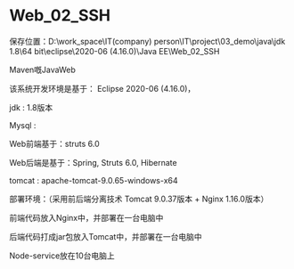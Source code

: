 # Web_02_SSH

保存位置：D:\work_space\IT(company) person\IT\project\03_demo\java\jdk 1.8\64 bit\eclipse\2020-06 (4.16.0)\Java EE\Web_02_SSH

Maven嘅JavaWeb

该系统开发环境是基于： Eclipse 2020-06 (4.16.0)，

jdk : 1.8版本

Mysql :

Web前端基于：struts 6.0

Web后端是基于：Spring, Struts 6.0, Hibernate

tomcat : apache-tomcat-9.0.65-windows-x64

部署环境：（采用前后端分离技术 Tomcat 9.0.37版本 + Nginx 1.16.0版本）

前端代码放入Nginx中，并部署在一台电脑中

后端代码打成jar包放入Tomcat中，并部署在一台电脑中

Node-service放在10台电脑上
